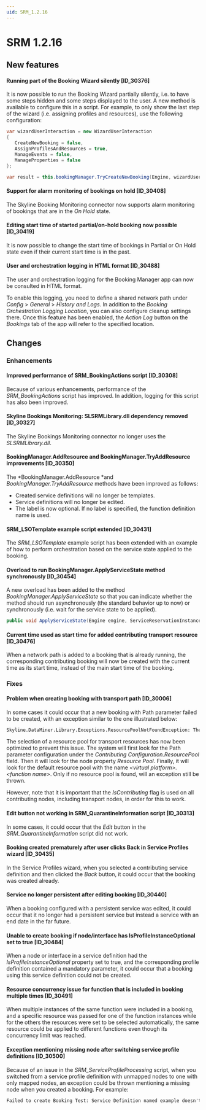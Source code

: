 ```yaml
---
uid: SRM_1.2.16
---
```


# SRM 1.2.16

## New features

#### Running part of the Booking Wizard silently \[ID_30376\]

It is now possible to run the Booking Wizard partially silently, i.e. to have some steps hidden and some steps displayed to the user. A new method is available to configure this in a script. For example, to only show the last step of the wizard (i.e. assigning profiles and resources), use the following configuration:

```csharp
var wizardUserInteraction = new WizardUserInteraction
{
   CreateNewBooking = false,
   AssignProfilesAndResources = true,
   ManageEvents = false,
   ManageProperties = false
};

var result = this.bookingManager.TryCreateNewBooking(Engine, wizardUserInteraction, bookingData, this.functions, null, bookingProperties, out reservation);
```

#### Support for alarm monitoring of bookings on hold \[ID_30408\]

The Skyline Booking Monitoring connector now supports alarm monitoring of bookings that are in the *On Hold* state.

#### Editing start time of started partial/on-hold booking now possible \[ID_30419\]

It is now possible to change the start time of bookings in Partial or On Hold state even if their current start time is in the past.

#### User and orchestration logging in HTML format \[ID_30488\]

The user and orchestration logging for the Booking Manager app can now be consulted in HTML format.

To enable this logging, you need to define a shared network path under *Config* > *General* > *History and Logs*. In addition to the *Booking Orchestration Logging Location*, you can also configure cleanup settings there. Once this feature has been enabled, the *Action Log* button on the *Bookings* tab of the app will refer to the specified location.

## Changes

### Enhancements

#### Improved performance of SRM_BookingActions script \[ID_30308\]

Because of various enhancements, performance of the *SRM_BookingActions* script has improved. In addition, logging for this script has also been improved.

#### Skyline Bookings Monitoring: SLSRMLibrary.dll dependency removed \[ID_30327\]

The Skyline Bookings Monitoring connector no longer uses the *SLSRMLibrary.dll*.

#### BookingManager.AddResource and BookingManager.TryAddResource improvements \[ID_30350\]

The *BookingManager.AddResource *and *BookingManager.TryAddResource* methods have been improved as follows:

- Created service definitions will no longer be templates.
- Service definitions will no longer be edited.
- The label is now optional. If no label is specified, the function definition name is used.

#### SRM_LSOTemplate example script extended \[ID_30431\]

The *SRM_LSOTemplate* example script has been extended with an example of how to perform orchestration based on the service state applied to the booking.

#### Overload to run BookingManager.ApplyServiceState method synchronously \[ID_30454\]

A new overload has been added to the method *BookingManager.ApplyServiceState* so that you can indicate whether the method should run asynchronously (the standard behavior up to now) or synchronously (i.e. wait for the service state to be applied).

```csharp
public void ApplyServiceState(Engine engine, ServiceReservationInstance reservation, string state, bool isSynchronous);
```

#### Current time used as start time for added contributing transport resource \[ID_30476\]

When a network path is added to a booking that is already running, the corresponding contributing booking will now be created with the current time as its start time, instead of the main start time of the booking.

### Fixes

#### Problem when creating booking with transport path \[ID_30006\]

In some cases it could occur that a new booking with Path parameter failed to be created, with an exception similar to the one illustrated below:

```txt
Skyline.DataMiner.Library.Exceptions.ResourcePoolNotFoundException: There's no Resource Pool with name SDMN.SAT.Transport
```

The selection of a resource pool for transport resources has now been optimized to prevent this issue. The system will first look for the Path parameter configuration under the *Contributing Configuration.ResourcePool* field. Then it will look for the node property *Resource Pool*. Finally, it will look for the default resource pool with the name *\<virtual platform>.\<function name>*. Only if no resource pool is found, will an exception still be thrown.

However, note that it is important that the *IsContributing* flag is used on all contributing nodes, including transport nodes, in order for this to work.

#### Edit button not working in SRM_QuarantineInformation script \[ID_30313\]

In some cases, it could occur that the *Edit* button in the *SRM_QuarantineInformation* script did not work.

#### Booking created prematurely after user clicks Back in Service Profiles wizard \[ID_30435\]

In the Service Profiles wizard, when you selected a contributing service definition and then clicked the *Back* button, it could occur that the booking was created already.

#### Service no longer persistent after editing booking \[ID_30440\]

When a booking configured with a persistent service was edited, it could occur that it no longer had a persistent service but instead a service with an end date in the far future.

#### Unable to create booking if node/interface has IsProfileInstanceOptional set to true \[ID_30484\]

When a node or interface in a service definition had the *IsProfileInstanceOptional* property set to true, and the corresponding profile definition contained a mandatory parameter, it could occur that a booking using this service definition could not be created.

#### Resource concurrency issue for function that is included in booking multiple times \[ID_30491\]

When multiple instances of the same function were included in a booking, and a specific resource was passed for one of the function instances while for the others the resources were set to be selected automatically, the same resource could be applied to different functions even though its concurrency limit was reached.

#### Exception mentioning missing node after switching service profile definitions \[ID_30500\]

Because of an issue in the *SRM_ServiceProfileProcessing* script, when you switched from a service profile definition with unmapped nodes to one with only mapped nodes, an exception could be thrown mentioning a missing node when you created a booking. For example:

```txt
Failed to create Booking Test: Service Definition named example doesn't contain Node 15.
```
